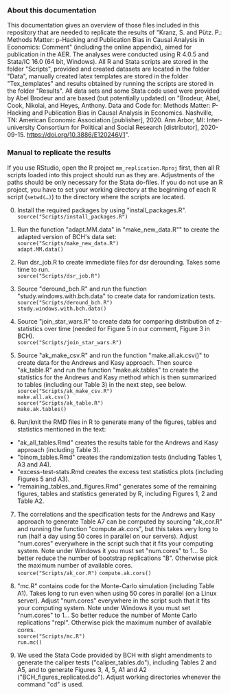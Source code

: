 ### About this documentation
This documentation gives an overview of those files included in this repository that are needed to replicate the results of "Kranz, S. and Pütz. P.: Methods Matter: p-Hacking and Publication Bias in Causal Analysis in Economics: Comment" (including the online appendix), aimed for publication in the AER.
The analyses were conducted using R 4.0.5 and Stata/IC 16.0 (64 bit, Windows). All R and Stata scripts are stored in the folder "Scripts", provided and created datasets are located in the folder "Data", manually created latex templates are stored in the folder "Tex_templates" and results obtained by running the scripts are stored in the folder "Results". 
All data sets and some Stata code used were provided by Abel Brodeur and are based (but potentially updated) on "Brodeur, Abel, Cook, Nikolai, and Heyes, Anthony. Data and Code for: Methods Matter: P-Hacking and Publication Bias in Causal Analysis in Economics. Nashville, TN: American Economic Association [publisher], 2020. Ann Arbor, MI: Inter-university Consortium for Political and Social Research [distributor], 2020-09-15. https://doi.org/10.3886/E120246V1".


### Manual to replicate the results
If you use RStudio, open the R project 
`mm_replication.Rproj` first, then all R scripts loaded into this project should run as they are. Adjustments of the paths should be only necessary for the Stata do-files.
If you do not use an R project, you have to set your working directory at the beginning of each R script (`setwd(…)`) to the directory where the scripts are located.

0. Install the required packages by using "install_packages.R". \
`source("Scripts/install_packages.R")`

1. Run the function "adapt.MM.data" in "make_new_data.R"" to create the adapted version of BCH's data set: \
`source("Scripts/make_new_data.R")` \
`adapt.MM.data()`

2. Run dsr_job.R to create immediate files for dsr derounding. Takes some time to run. \
`source("Scripts/dsr_job.R")`

3. Source "deround_bch.R" and run the function "study.windows.with.bch.data" to create data for randomization tests.\
`source("Scripts/deround_bch.R")`\
`study.windows.with.bch.data()`

4. Source "join_star_wars.R" to create data for comparing distribution of z-statistics over time (needed for Figure 5 in our comment, Figure 3 in BCH).\
`source("Scripts/join_star_wars.R")`

5. Source "ak_make_csv.R" and run the function "make.all.ak.csv()" to create data for the Andrews and Kasy approach. Then source "ak_table.R" and run the function "make.ak.tables" to create the statistics for the Andrews and Kasy method which is then summarized to tables (including our Table 3) in the next step, see below. \
`source("Scripts/ak_make_csv.R")`\
`make.all.ak.csv()`\
`source("Scripts/ak_table.R")`\
`make.ak.tables()`

6. Run/knit the RMD files in R to generate many of the figures, tables and statistics mentioned in the text:
* "ak_all_tables.Rmd" creates the results table for the Andrews and Kasy approach (including Table 3).
* "binom_tables.Rmd" creates the randomization tests (including Tables 1, A3 and A4).
* "excess-test-stats.Rmd creates the excess test statistics plots (including Figures 5 and A3).
* "remaining_tables_and_figures.Rmd" generates some of the remaining figures, tables and statistics generated by R, including Figures 1, 2 and Table A2.

7. The correlations and the specification tests for the Andrews and Kasy approach to generate Table A7 can be computed by sourcing "ak_cor.R" and running the function "compute.ak.cors", but this takes very long to run (half a day using 50 cores in parallel on our servers). Adjust "num.cores" everywhere in the script such that it fits your computing system. Note under Windows it you must set "num.cores" to 1... So better reduce the number of bootstrap replications "B". Otherwise pick the maximum number of available cores.\
`source("Scripts/ak_cor.R")`
`compute.ak.cors()`

8. "mc.R" contains code for the Monte-Carlo simulation (including Table A1). Takes long to run even when using 50 cores in parallel (on a Linux server). Adjust "num.cores" everywhere in the script such that it fits your computing system. Note under Windows it you must set "num.cores" to 1... So better reduce the number of Monte Carlo replications "repl". Otherwise pick the maximum number of available cores.\
`source("Scripts/mc.R")` \
`run.mc()`

9. We used the Stata Code provided by BCH with slight amendments to generate the caliper tests ("caliper_tables.do"), including Tables 2 and A5, and to generate Figures 3, 4, 5, A1 and A2 ("BCH_figures_replicated.do"). Adjust working directories whenever the command "cd" is used.
